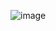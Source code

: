 ![image](https://user-images.githubusercontent.com/36649115/50879107-8dfd9200-138e-11e9-9617-3f67f87e93eb.png)
